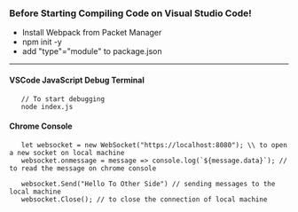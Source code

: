 ### Before Starting Compiling Code on Visual Studio Code!
+ Install Webpack from Packet Manager
+ npm init -y
+ add "type"="module" to package.json

---
#### VSCode JavaScript Debug Terminal
```PoweShell
   // To start debugging
   node index.js
```
#### Chrome Console
```Chrome
   let websocket = new WebSocket("https://localhost:8080"); \\ to open a new socket on local machine
   websocket.onmessage = message => console.log(`${message.data}`); // to read the message on chrome console
   
   websocket.Send("Hello To Other Side") // sending messages to the local machine
   websocket.Close(); // to close the connection of local machine
```
